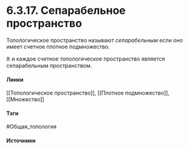 # 6.3.17. Сепарабельное пространство
Топологическое пространство называют *сепарабельным* если оно имеет счетное плотное подмножество.

$\mathbb{R}$ и каждое счетное топологическое пространство является сепарабельным пространством.
#### Линки
 [[Топологическое пространство]],
 [[Плотное подмножество]],
 [[Множество]]
#### Тэги
 #Общая_топология 
#### Источники
